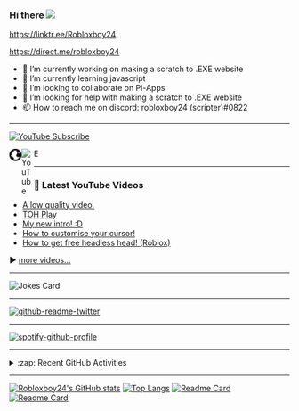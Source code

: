 ### Hi there <img src="https://raw.githubusercontent.com/SudhanPlayz/SudhanPlayz/master/images/WaveIcon.gif" width="30px">

https://linktr.ee/Robloxboy24

https://direct.me/robloxboy24


- 🔭 I’m currently working on making a scratch to .EXE website
- 🌱 I’m currently learning javascript
- 👯 I’m looking to collaborate on Pi-Apps
- 🤔 I’m looking for help with making a scratch to .EXE website
- 📫 How to reach me on discord: robloxboy24 (scripter)#0822

---

[![YouTube Subscribe](https://img.shields.io/badge/YouTube_@robloxboy24%20scratch-SUBSCRIBE-red?logo=youtube&style=for-the-badge&logoColor=red)](https://www.youtube.com/channel/UCnQuzHuOqSvglL3x7Co0CFg?sub_confirmation=1)

[<img align="left" alt="Website" width="22px" src="https://raw.githubusercontent.com/iconic/open-iconic/master/svg/globe.svg" />][website] 
[<img align="left" alt="YouTube" width="22px" src="https://raw.githubusercontent.com/n3wt0n/n3wt0n/master/assets/youtube.svg" />][youtube]



E

---

### 🎥 Latest YouTube Videos

<!-- YOUTUBE:START -->
- [A low quality video.](https://www.youtube.com/watch?v=q5-KSSnyVDg)
- [TOH Play](https://www.youtube.com/watch?v=-a5_B5sQVpc)
- [My new intro! :D](https://www.youtube.com/watch?v=0n1fRBb1djc)
- [How to customise your cursor!](https://www.youtube.com/watch?v=l0QtD-qlO-A)
- [How to get free headless head! (Roblox)](https://www.youtube.com/watch?v=AAFJo56QLc0)
<!-- YOUTUBE:END -->

▶ [more videos...][youtube]

---

<!-- Markdown -->
![Jokes Card](https://readme-jokes.vercel.app/api)

---

[![github-readme-twitter](https://github-readme-twitter.gazf.vercel.app/api?id=robloxboy24&layout=wide)](https://github.com/robloxboy24)

---


[![spotify-github-profile](https://spotify-github-profile.vercel.app/api/view?uid=m72ae80vbhfkhvwqm7ziqzh8w&cover_image=true&theme=default)](https://spotify-github-profile.vercel.app/api/view?uid=m72ae80vbhfkhvwqm7ziqzh8w&redirect=true)

---

<details>
  <summary>:zap: Recent GitHub Activities</summary>
  
<!--START_SECTION:activity-->
1. 🗣 Commented on [#8](https://github.com/turtiustrek/taskmanager/issues/8) in [turtiustrek/taskmanager](https://github.com/turtiustrek/taskmanager)
<!--END_SECTION:activity-->

</details>

---

[![Robloxboy24's GitHub stats](https://github-readme-stats.vercel.app/api?username=robloxboy24&show_icons=true&theme=kacho_ga)](https://github.com/robloxboy24)
[![Top Langs](https://github-readme-stats.vercel.app/api/top-langs/?username=robloxboy24&layout=compact&theme=slateorange)](https://github.com/robloxboy24)
[![Readme Card](https://github-readme-stats.vercel.app/api/pin/?username=robloxboy24&repo=robloxboy24.github.io&theme=darcula)](https://github.com/robloxboy24/robloxboy24.github.io)
[![Readme Card](https://github-readme-stats.vercel.app/api/pin/?username=robloxboy24&repo=Bongo-Cat-Pi-Apps-Download&theme=maroongold)](https://github.com/robloxboy24/Bongo-Cat-Pi-Apps-Download)







[website]: https://robloxboy24.github.io
[youtube]: https://www.youtube.com/channel/UCnQuzHuOqSvglL3x7Co0CFg
